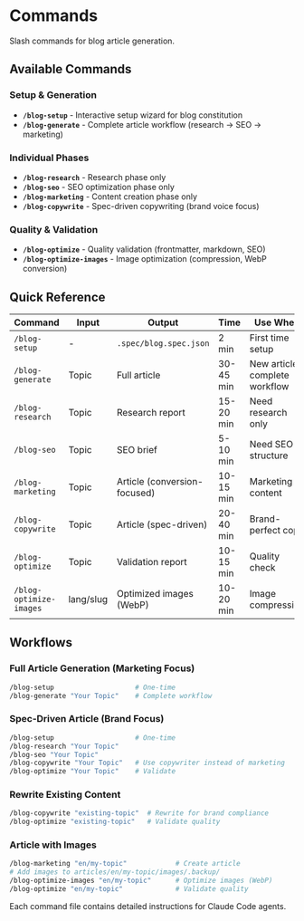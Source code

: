 # Commands

Slash commands for blog article generation.

## Available Commands

### Setup & Generation

- **`/blog-setup`** - Interactive setup wizard for blog constitution
- **`/blog-generate`** - Complete article workflow (research → SEO → marketing)

### Individual Phases

- **`/blog-research`** - Research phase only
- **`/blog-seo`** - SEO optimization phase only
- **`/blog-marketing`** - Content creation phase only
- **`/blog-copywrite`** - Spec-driven copywriting (brand voice focus)

### Quality & Validation

- **`/blog-optimize`** - Quality validation (frontmatter, markdown, SEO)
- **`/blog-optimize-images`** - Image optimization (compression, WebP conversion)

## Quick Reference

| Command | Input | Output | Time | Use When |
|---------|-------|--------|------|----------|
| `/blog-setup` | - | `.spec/blog.spec.json` | 2 min | First time setup |
| `/blog-generate` | Topic | Full article | 30-45 min | New article, complete workflow |
| `/blog-research` | Topic | Research report | 15-20 min | Need research only |
| `/blog-seo` | Topic | SEO brief | 5-10 min | Need SEO structure |
| `/blog-marketing` | Topic | Article (conversion-focused) | 10-15 min | Marketing content |
| `/blog-copywrite` | Topic | Article (spec-driven) | 20-40 min | Brand-perfect copy |
| `/blog-optimize` | Topic | Validation report | 10-15 min | Quality check |
| `/blog-optimize-images` | lang/slug | Optimized images (WebP) | 10-20 min | Image compression |

## Workflows

### Full Article Generation (Marketing Focus)
```bash
/blog-setup                    # One-time
/blog-generate "Your Topic"    # Complete workflow
```

### Spec-Driven Article (Brand Focus)
```bash
/blog-setup                    # One-time
/blog-research "Your Topic"
/blog-seo "Your Topic"
/blog-copywrite "Your Topic"   # Use copywriter instead of marketing
/blog-optimize "Your Topic"    # Validate
```

### Rewrite Existing Content
```bash
/blog-copywrite "existing-topic"  # Rewrite for brand compliance
/blog-optimize "existing-topic"   # Validate quality
```

### Article with Images
```bash
/blog-marketing "en/my-topic"            # Create article
# Add images to articles/en/my-topic/images/.backup/
/blog-optimize-images "en/my-topic"      # Optimize images (WebP)
/blog-optimize "en/my-topic"             # Validate quality
```

Each command file contains detailed instructions for Claude Code agents.
